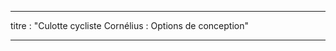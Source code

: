 - - -
titre : "Culotte cycliste Cornélius : Options de conception"
- - -

<PatternOptions pattern='cornelius' />
